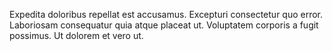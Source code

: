 Expedita doloribus repellat est accusamus.
Excepturi consectetur quo error.
Laboriosam consequatur quia atque placeat ut.
Voluptatem corporis a fugit possimus.
Ut dolorem et vero ut.